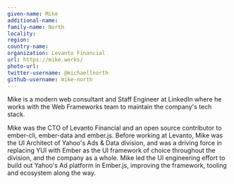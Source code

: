 ```yaml
---
given-name: Mike
additional-name:
family-name: North
locality:
region:
country-name:
organization: Levanto Financial
url: https://mike.works/
photo-url:
twitter-username: @michaellnorth
github-username: mike-north
---
```

Mike is a modern web consultant and Staff Engineer at LinkedIn where he works with the Web Frameworks team to maintain the company's tech stack.

Mike was the CTO of Levanto Financial and an open source contributor to ember-cli, ember-data and ember.js. Before working at Levanto, Mike was the UI Architect of Yahoo's Ads & Data division, and was a driving force in replacing YUI with Ember as the UI framework of choice throughout the division, and the company as a whole. Mike led the UI engineering effort to build out Yahoo's Ad platform in Ember.js, improving the framework, tooling and ecosystem along the way.

